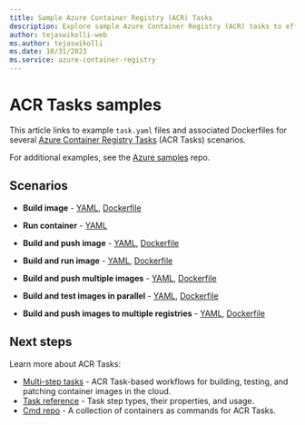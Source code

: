 ```yaml
---
title: Sample Azure Container Registry (ACR) Tasks
description: Explore sample Azure Container Registry (ACR) tasks to efficiently build, run, and patch container images
author: tejaswikolli-web
ms.author: tejaswikolli
ms.date: 10/31/2023
ms.service: azure-container-registry
---
```


# ACR Tasks samples

This article links to example `task.yaml` files and associated Dockerfiles for several [Azure Container Registry Tasks](container-registry-tasks-overview.md) (ACR Tasks) scenarios. 

For additional examples, see the [Azure samples][task-examples] repo.

## Scenarios

* **Build image** - [YAML](https://github.com/Azure-Samples/acr-tasks/blob/master/build-hello-world.yaml), [Dockerfile](https://github.com/Azure-Samples/acr-tasks/blob/master/hello-world.dockerfile)

* **Run container** - [YAML](https://github.com/Azure-Samples/acr-tasks/blob/master/bash-echo.yaml)

* **Build and push image** - [YAML](https://github.com/Azure-Samples/acr-tasks/blob/master/build-push-hello-world.yaml), [Dockerfile](https://github.com/Azure-Samples/acr-tasks/blob/master/hello-world.dockerfile)

* **Build and run image** - [YAML](https://github.com/Azure-Samples/acr-tasks/blob/master/build-run-hello-world.yaml), [Dockerfile](https://github.com/Azure-Samples/acr-tasks/blob/master/hello-world.dockerfile)

* **Build and push multiple images** -  [YAML](https://github.com/Azure-Samples/acr-tasks/blob/master/build-push-hello-world-multi.yaml), [Dockerfile](https://github.com/Azure-Samples/acr-tasks/blob/master/hello-world.dockerfile)

* **Build and test images in parallel** -  [YAML](https://github.com/Azure-Samples/acr-tasks/blob/master/when-parallel.yaml), [Dockerfile](https://github.com/Azure-Samples/acr-tasks/blob/master/hello-world.dockerfile)

* **Build and push images to multiple registries** - [YAML](https://github.com/Azure-Samples/acr-tasks/blob/master/multipleRegistries/testtask.yaml), [Dockerfile](https://github.com/Azure-Samples/acr-tasks/blob/master/multipleRegistries/hello-world.dockerfile)


## Next steps

Learn more about ACR Tasks:

* [Multi-step tasks](container-registry-tasks-multi-step.md) - ACR Task-based workflows for building, testing, and patching container images in the cloud.
* [Task reference](container-registry-tasks-reference-yaml.md) - Task step types, their properties, and usage.
* [Cmd repo](https://github.com/AzureCR/cmd) - A collection of containers as commands for ACR Tasks.


<!-- LINKS - External -->
[task-examples]: https://github.com/Azure-Samples/acr-tasks
